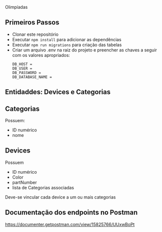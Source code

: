 Olimpíadas

## Primeiros Passos

- Clonar este repositório
- Executar `npm install` para adicionar as dependências
- Executar `npm run migrations` para criação das tabelas
- Criar um arquivo .env na raiz do projeto e preencher as chaves a seguir com os valores apropriados:
  ```
  DB_HOST =
  DB_USER =
  DB_PASSWORD =
  DB_DATABASE_NAME =
  ```

## Entidaddes: Devices e Categorias

## Categorias

Possuem:

- ID numérico
- nome

## Devices

Possuem

- ID numérico
- Color
- partNumber
- lista de Categorias associadas

Deve-se vincular cada device a um ou mais categorias

## Documentação dos endpoints no Postman

https://documenter.getpostman.com/view/15825766/UUxwBoPt
